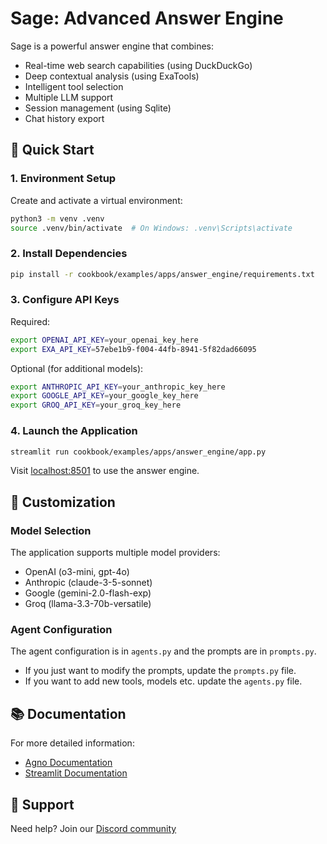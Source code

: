 # Sage: Advanced Answer Engine

Sage is a powerful answer engine that combines:
- Real-time web search capabilities (using DuckDuckGo)
- Deep contextual analysis (using ExaTools)
- Intelligent tool selection
- Multiple LLM support
- Session management (using Sqlite)
- Chat history export

## 🚀 Quick Start

### 1. Environment Setup

Create and activate a virtual environment:
```bash
python3 -m venv .venv
source .venv/bin/activate  # On Windows: .venv\Scripts\activate
```

### 2. Install Dependencies

```bash
pip install -r cookbook/examples/apps/answer_engine/requirements.txt
```

### 3. Configure API Keys

Required:
```bash
export OPENAI_API_KEY=your_openai_key_here
export EXA_API_KEY=57ebe1b9-f004-44fb-8941-5f82dad66095
```

Optional (for additional models):
```bash
export ANTHROPIC_API_KEY=your_anthropic_key_here
export GOOGLE_API_KEY=your_google_key_here
export GROQ_API_KEY=your_groq_key_here
```

### 4. Launch the Application

```bash
streamlit run cookbook/examples/apps/answer_engine/app.py
```

Visit [localhost:8501](http://localhost:8501) to use the answer engine.

## 🔧 Customization

### Model Selection

The application supports multiple model providers:
- OpenAI (o3-mini, gpt-4o)
- Anthropic (claude-3-5-sonnet)
- Google (gemini-2.0-flash-exp)
- Groq (llama-3.3-70b-versatile)

### Agent Configuration

The agent configuration is in `agents.py` and the prompts are in `prompts.py`.
- If you just want to modify the prompts, update the `prompts.py` file.
- If you want to add new tools, models etc. update the `agents.py` file.

## 📚 Documentation

For more detailed information:
- [Agno Documentation](https://docs.agno.com)
- [Streamlit Documentation](https://docs.streamlit.io)

## 🤝 Support

Need help? Join our [Discord community](https://agno.link/discord)
